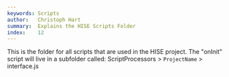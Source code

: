 ```yaml
---
keywords: Scripts
author:   Christoph Hart
summary:  Explains the HISE Scripts Folder
index:    12
---
```


This is the folder for all scripts that are used in the HISE project. The "onInit" script will live in a subfolder called: ScriptProcessors > `ProjectName` > interface.js